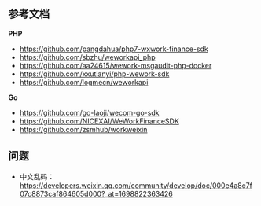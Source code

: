 ## 参考文档
**PHP**
- https://github.com/pangdahua/php7-wxwork-finance-sdk
- https://github.com/sbzhu/weworkapi_php
- https://github.com/aa24615/wework-msgaudit-php-docker
- https://github.com/xxutianyi/php-wework-sdk
- https://github.com/logmecn/weworkapi

**Go**
- https://github.com/go-laoji/wecom-go-sdk
- https://github.com/NICEXAI/WeWorkFinanceSDK
- https://github.com/zsmhub/workweixin

## 问题
- 中文乱码：https://developers.weixin.qq.com/community/develop/doc/000e4a8c7f07c8873caf864605d000?_at=1698822363426